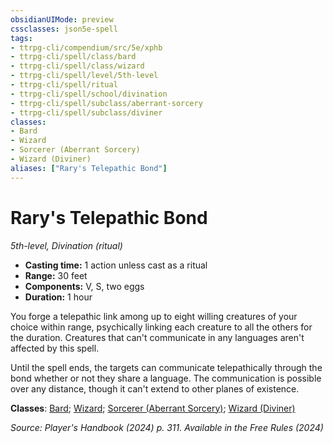 ```yaml
---
obsidianUIMode: preview
cssclasses: json5e-spell
tags:
- ttrpg-cli/compendium/src/5e/xphb
- ttrpg-cli/spell/class/bard
- ttrpg-cli/spell/class/wizard
- ttrpg-cli/spell/level/5th-level
- ttrpg-cli/spell/ritual
- ttrpg-cli/spell/school/divination
- ttrpg-cli/spell/subclass/aberrant-sorcery
- ttrpg-cli/spell/subclass/diviner
classes:
- Bard
- Wizard
- Sorcerer (Aberrant Sorcery)
- Wizard (Diviner)
aliases: ["Rary's Telepathic Bond"]
---
```

# Rary's Telepathic Bond
*5th-level, Divination (ritual)*  


- **Casting time:** 1 action unless cast as a ritual
- **Range:** 30 feet
- **Components:** V, S, two eggs
- **Duration:** 1 hour

You forge a telepathic link among up to eight willing creatures of your choice within range, psychically linking each creature to all the others for the duration. Creatures that can't communicate in any languages aren't affected by this spell.

Until the spell ends, the targets can communicate telepathically through the bond whether or not they share a language. The communication is possible over any distance, though it can't extend to other planes of existence.

**Classes**: [Bard](list-spells-classes-bard); [Wizard](list-spells-classes-wizard); [Sorcerer (Aberrant Sorcery)](list-spells-classes-sorcerer-xphb-aberrant-sorcery-xphb); [Wizard (Diviner)](list-spells-classes-wizard-xphb-diviner-xphb)

*Source: Player's Handbook (2024) p. 311. Available in the Free Rules (2024)*